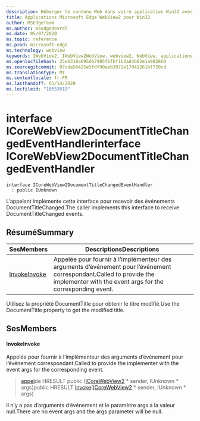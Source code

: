 ```yaml
---
description: Héberger le contenu Web dans votre application Win32 avec le contrôle Microsoft Edge WebView2
title: Applications Microsoft Edge WebView2 pour Win32
author: MSEdgeTeam
ms.author: msedgedevrel
ms.date: 05/07/2020
ms.topic: reference
ms.prod: microsoft-edge
ms.technology: webview
keywords: IWebView2, IWebView2WebView, webview2, WebView, applications Win32, Win32, Edge, ICoreWebView2, ICoreWebView2Controller, contrôle de navigateur, html Edge
ms.openlocfilehash: 25e6318a695d67995f6fbf1b2ad4b02e1a982860
ms.sourcegitcommit: 07cda56425e5fdf90eeb3972e17041261bf720cd
ms.translationtype: MT
ms.contentlocale: fr-FR
ms.lasthandoff: 05/14/2020
ms.locfileid: "10653519"
---
```

# <span data-ttu-id="47c2d-104">interface ICoreWebView2DocumentTitleChangedEventHandler</span><span class="sxs-lookup"><span data-stu-id="47c2d-104">interface ICoreWebView2DocumentTitleChangedEventHandler</span></span> 

```
interface ICoreWebView2DocumentTitleChangedEventHandler
  : public IUnknown
```

<span data-ttu-id="47c2d-105">L’appelant implémente cette interface pour recevoir des événements DocumentTitleChanged.</span><span class="sxs-lookup"><span data-stu-id="47c2d-105">The caller implements this interface to receive DocumentTitleChanged events.</span></span>

## <span data-ttu-id="47c2d-106">Résumé</span><span class="sxs-lookup"><span data-stu-id="47c2d-106">Summary</span></span>

 <span data-ttu-id="47c2d-107">Ses</span><span class="sxs-lookup"><span data-stu-id="47c2d-107">Members</span></span>                        | <span data-ttu-id="47c2d-108">Descriptions</span><span class="sxs-lookup"><span data-stu-id="47c2d-108">Descriptions</span></span>
--------------------------------|---------------------------------------------
[<span data-ttu-id="47c2d-109">Invoke</span><span class="sxs-lookup"><span data-stu-id="47c2d-109">Invoke</span></span>](#invoke) | <span data-ttu-id="47c2d-110">Appelée pour fournir à l’implémenteur des arguments d’événement pour l’événement correspondant.</span><span class="sxs-lookup"><span data-stu-id="47c2d-110">Called to provide the implementer with the event args for the corresponding event.</span></span>

<span data-ttu-id="47c2d-111">Utilisez la propriété DocumentTitle pour obtenir le titre modifié.</span><span class="sxs-lookup"><span data-stu-id="47c2d-111">Use the DocumentTitle property to get the modified title.</span></span>

## <span data-ttu-id="47c2d-112">Ses</span><span class="sxs-lookup"><span data-stu-id="47c2d-112">Members</span></span>

#### <span data-ttu-id="47c2d-113">Invoke</span><span class="sxs-lookup"><span data-stu-id="47c2d-113">Invoke</span></span> 

<span data-ttu-id="47c2d-114">Appelée pour fournir à l’implémenteur des arguments d’événement pour l’événement correspondant.</span><span class="sxs-lookup"><span data-stu-id="47c2d-114">Called to provide the implementer with the event args for the corresponding event.</span></span>

> <span data-ttu-id="47c2d-115">[appel](#invoke)de HRESULT public ([ICoreWebView2](icorewebview2.md) \* sender, IUnknown \* args)</span><span class="sxs-lookup"><span data-stu-id="47c2d-115">public HRESULT [Invoke](#invoke)([ICoreWebView2](icorewebview2.md) \* sender, IUnknown \* args)</span></span>

<span data-ttu-id="47c2d-116">Il n’y a pas d’arguments d’événement et le paramètre args a la valeur null.</span><span class="sxs-lookup"><span data-stu-id="47c2d-116">There are no event args and the args parameter will be null.</span></span>

